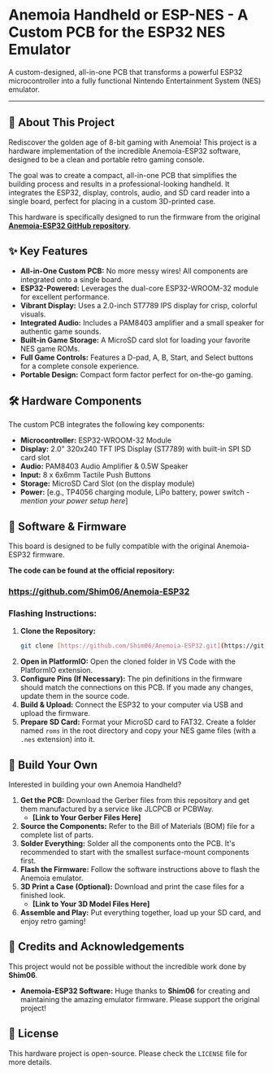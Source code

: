 # Anemoia Handheld or ESP-NES - A Custom PCB for the ESP32 NES Emulator


A custom-designed, all-in-one PCB that transforms a powerful ESP32 microcontroller into a fully functional Nintendo Entertainment System (NES) emulator.

---

## 📖 About This Project

Rediscover the golden age of 8-bit gaming with Anemoia! This project is a hardware implementation of the incredible Anemoia-ESP32 software, designed to be a clean and portable retro gaming console.

The goal was to create a compact, all-in-one PCB that simplifies the building process and results in a professional-looking handheld. It integrates the ESP32, display, controls, audio, and SD card reader into a single board, perfect for placing in a custom 3D-printed case.

This hardware is specifically designed to run the firmware from the original **[Anemoia-ESP32 GitHub repository](https://github.com/Shim06/Anemoia-ESP32)**.

## ✨ Key Features

* **All-in-One Custom PCB:** No more messy wires! All components are integrated onto a single board.
* **ESP32-Powered:** Leverages the dual-core ESP32-WROOM-32 module for excellent performance.
* **Vibrant Display:** Uses a 2.0-inch ST7789 IPS display for crisp, colorful visuals.
* **Integrated Audio:** Includes a PAM8403 amplifier and a small speaker for authentic game sounds.
* **Built-in Game Storage:** A MicroSD card slot for loading your favorite NES game ROMs.
* **Full Game Controls:** Features a D-pad, A, B, Start, and Select buttons for a complete console experience.
* **Portable Design:** Compact form factor perfect for on-the-go gaming.

## 🛠️ Hardware Components

The custom PCB integrates the following key components:

* **Microcontroller:** ESP32-WROOM-32 Module
* **Display:** 2.0" 320x240 TFT IPS Display (ST7789) with built-in SPI SD card slot
* **Audio:** PAM8403 Audio Amplifier & 0.5W Speaker
* **Input:** 8 x 6x6mm Tactile Push Buttons
* **Storage:** MicroSD Card Slot (on the display module)
* **Power:** [e.g., TP4056 charging module, LiPo battery, power switch - *mention your power setup here*]

## 💾 Software & Firmware

This board is designed to be fully compatible with the original Anemoia-ESP32 firmware.

**The code can be found at the official repository:**
### **https://github.com/Shim06/Anemoia-ESP32**

### Flashing Instructions:

1.  **Clone the Repository:**
    ```bash
    git clone [https://github.com/Shim06/Anemoia-ESP32.git](https://github.com/Shim06/Anemoia-ESP32.git)
    ```
2.  **Open in PlatformIO:** Open the cloned folder in VS Code with the PlatformIO extension.
3.  **Configure Pins (If Necessary):** The pin definitions in the firmware should match the connections on this PCB. If you made any changes, update them in the source code.
4.  **Build & Upload:** Connect the ESP32 to your computer via USB and upload the firmware.
5.  **Prepare SD Card:** Format your MicroSD card to FAT32. Create a folder named `roms` in the root directory and copy your NES game files (with a `.nes` extension) into it.

## 🚀 Build Your Own

Interested in building your own Anemoia Handheld?

1.  **Get the PCB:** Download the Gerber files from this repository and get them manufactured by a service like JLCPCB or PCBWay.
    * **[Link to Your Gerber Files Here]**
2.  **Source the Components:** Refer to the Bill of Materials (BOM) file for a complete list of parts.
3.  **Solder Everything:** Solder all the components onto the PCB. It's recommended to start with the smallest surface-mount components first.
4.  **Flash the Firmware:** Follow the software instructions above to flash the Anemoia emulator.
5.  **3D Print a Case (Optional):** Download and print the case files for a finished look.
    * **[Link to Your 3D Model Files Here]**
6.  **Assemble and Play:** Put everything together, load up your SD card, and enjoy retro gaming!

## 🙏 Credits and Acknowledgements

This project would not be possible without the incredible work done by **Shim06**.

* **Anemoia-ESP32 Software:** Huge thanks to **Shim06** for creating and maintaining the amazing emulator firmware. Please support the original project!

## 📜 License

This hardware project is open-source. Please check the `LICENSE` file for more details.
